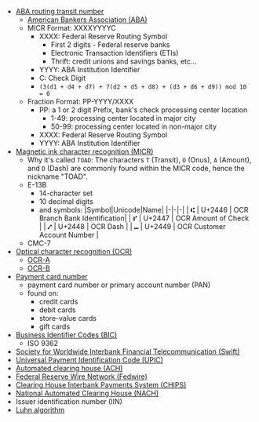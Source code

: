 - [ABA routing transit number](https://en.wikipedia.org/wiki/ABA_routing_transit_number)
    - [American Bankers Association (ABA)](https://en.wikipedia.org/wiki/American_Bankers_Association)
    - MICR Format: XXXXYYYYC
        - XXXX: Federal Reserve Routing Symbol
            - First 2 digits - Federal reserve banks
            - Electronic Transaction Identifiers (ETIs)
            - Thrift: credit unions and savings banks, etc...
        - YYYY: ABA Institution Identifier
        - C: Check Digit
         - `(3(d1 + d4 + d7) + 7(d2 + d5 + d8) + (d3 + d6 + d9)) mod 10 = 0`
    - Fraction Format: PP-YYYY/XXXX
        - PP: a 1 or 2 digit Prefix, bank's check processing center location
            - 1-49: processing center located in major city
            - 50-99: processing center located in non-major city
        - XXXX: Federal Reserve Routing Symbol
        - YYYY: ABA Institution Identifier
- [Magnetic ink character recognition (MICR)](https://en.wikipedia.org/wiki/Magnetic_ink_character_recognition)
    - Why it's called `TOAD`: The characters `T` (Transit), `O` (Onus), `A` (Amount), and `D` (Dash) are commonly found within the MICR code, hence the nickname "TOAD".
    - E-13B 
        - 14-character set
        - 10 decimal digits
        - and symbols:
            |Symbol|Unicode|Name|
            |-|-|-|
            | ⑆ | U+2446 | OCR Branch Bank Identification|
            | ⑈ | U+2447 | OCR Amount of Check |
            | ⑇ | U+2448 | OCR Dash |
            | ⑉ | U+2449 | OCR Customer Account Number |
    - CMC-7
- [Optical character recognition (OCR)](https://en.wikipedia.org/wiki/Optical_character_recognition)
    - [OCR-A](https://en.wikipedia.org/wiki/OCR-A)
    - [OCR-B](https://en.wikipedia.org/wiki/OCR-B)
- [Payment card number](https://en.wikipedia.org/wiki/Payment_card_number)
    - payment card number or primary account number (PAN)
    - found on: 
        - credit cards
        - debit cards
        - store-value cards
        - gift cards
- [Business Identifier Codes (BIC)](https://en.wikipedia.org/wiki/ISO_9362)
    - ISO 9362
- [Society for Worldwide Interbank Financial Telecommunication (Swift)](https://en.wikipedia.org/wiki/SWIFT)
- [Universal Payment Identification Code (UPIC)](https://en.wikipedia.org/wiki/Universal_Payment_Identification_Code)
- [Automated clearing house (ACH)](https://en.wikipedia.org/wiki/Automated_clearing_house)
- [Federal Reserve Wire Network (Fedwire)](https://en.wikipedia.org/wiki/Fedwire)
- [Clearing House Interbank Payments System (CHIPS)](https://en.wikipedia.org/wiki/Clearing_House_Interbank_Payments_System)
- [National Automated Clearing House (NACH)](https://en.wikipedia.org/wiki/National_Automated_Clearing_House)
- Issuer identification number (IIN)
- [Luhn algorithm](https://en.wikipedia.org/wiki/Luhn_algorithm)

